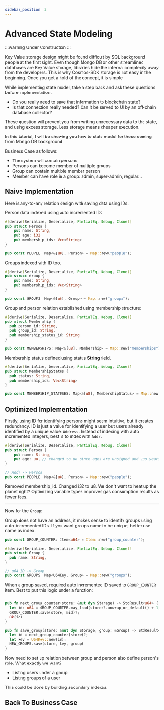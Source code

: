 ```yaml
---
sidebar_position: 3
---
```


# Advanced State Modeling

:::warning
Under Construction
:::

Key Value storage design might be found difficult by SQL background people at the first sight.
Even though Mongo DB or other streamlined databases are Key Value storage, libraries hide the internal complexity
away from the developers.
This is why Cosmos-SDK storage is not easy in the beginning. Once you get a hold of the concept, it is simple.

While implementing state model, take a step back and ask these questions before implementation:

- Do you really need to save that information to blockchain state?
- Is that connection really needed? Can it be served to UI by an off-chain database collector?

These question will prevent you from writing unnecessary data to the state, and using excess storage.
Less storage means cheaper execution.

In this tutorial, I will be showing you how to state model for those coming from Mongo DB background

Business Case as follows:
- The system will contain persons
- Persons can become member of multiple groups
- Group can contain multiple member person
- Member can have role in a group: admin, super-admin, regular...

## Naive Implementation

Here is any-to-any relation design with saving data using IDs.

Person data indexed using auto incremented ID:

```rust
#[derive(Serialize, Deserialize, PartialEq, Debug, Clone)]
pub struct Person {
    pub name: String,
    pub age: i32,
    pub membership_ids: Vec<String>
}

pub const PEOPLE: Map<&[u8], Person> = Map::new("people");
```

Groups indexed with ID too.

```rust
#[derive(Serialize, Deserialize, PartialEq, Debug, Clone)]
pub struct Group {
    pub name: String,
    pub membership_ids: Vec<String>
}

pub const GROUPS: Map<&[u8], Group> = Map::new("groups");
```

Group and person relation established using membership structure:

```rust
#[derive(Serialize, Deserialize, PartialEq, Debug, Clone)]
pub struct Membership {
  pub person_id: String,
  pub group_id: String,
  pub membership_status_id: String
}

pub const MEMBERSHIPS: Map<&[u8], Membership> = Map::new("memberships");
```

Membership status defined using status **String** field.

```rust
#[derive(Serialize, Deserialize, PartialEq, Debug, Clone)]
pub struct MembershipStatus {
  pub status: String,
  pub membership_ids: Vec<String>
}

pub const MEMBERSHIP_STATUSES: Map<&[u8], MembershipStatus> = Map::new("membership_statuses");
```

## Optimized Implementation

Firstly, using ID for identifying persons might seem intuitive, but it creates redundancy.
ID is just a value for identifying a user but users already identified by a unique value: `Address`.
Instead of indexing with auto incremented integers, best is to index with `Addr`.

```rust
#[derive(Serialize, Deserialize, PartialEq, Debug, Clone)]
pub struct Person {
    pub name: String,
    pub age: u8, // changed to u8 since ages are unsigned and 100 years max.
}

// Addr -> Person
pub const PEOPLE: Map<&[u8], Person> = Map::new("people");
```

Removed membership_id. Changed i32 to u8. We don't want to heat up the planet right?
Optimizing variable types improves gas consumption results as fewer fees.

---

Now for the `Group`:

Group does not have an address, it makes sense to identify groups using auto-incremented IDs.
If you want groups name to be unique, better use name as index.

```rust
pub const GROUP_COUNTER: Item<u64> = Item::new("group_counter");

#[derive(Serialize, Deserialize, PartialEq, Debug, Clone)]
pub struct Group {
  pub name: String,
}

// u64 ID -> Group
pub const GROUPS: Map<U64Key, Group> = Map::new("groups");
```

When a group saved, required auto incremented ID saved to `GROUP_COUNTER` item. Best to put this logic under
a function:

```rust

pub fn next_group_counter(store: &mut dyn Storage) -> StdResult<u64> {
  let id: u64 = GROUP_COUNTER.may_load(store)?.unwrap_or_default() + 1;
  GROUP_COUNTER.save(store, &id)?;
  Ok(id)
}

pub fn save_group(store: &mut dyn Storage, group: &Group) -> StdResult<()> {
  let id = next_group_counter(store)?;
  let key = U64Key::new(id);
  NEW_GROUPS.save(store, key, group)
}
```

Now need to set up relation between group and person also define person's role.
What exactly we want?
- Listing users under a group
- Listing groups of a user

This could be done by building secondary indexes.

## Back To Business Case



